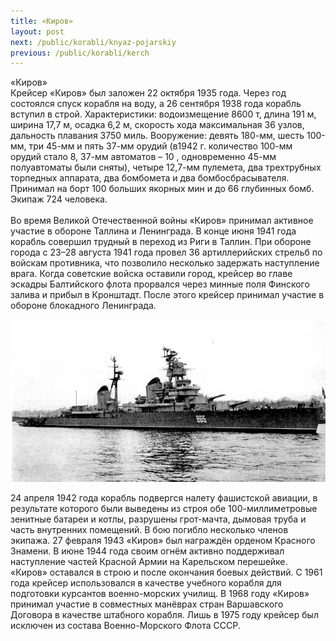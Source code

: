 ```yaml
---
title: «Киров»
layout: post
next: /public/korabli/knyaz-pojarskiy
previous: /public/korabli/kerch
---
```


«Киров»  
Крейсер «Киров» был заложен 22 октября 1935 года. Через год состоялся спуск корабля на воду, а 26 сентября 1938 года корабль вступил в строй. Характеристики: водоизмещение 8600 т, длина 191 м, ширина 17,7 м, осадка 6,2 м, скорость хода максимальная 36 узлов, дальность плавания 3750 миль. Вооружение: девять 180-мм, шесть 100-мм, три 45-мм и пять 37-мм орудий (в1942 г. количество 100-мм орудий стало 8, 37-мм автоматов – 10 , одновременно 45-мм полуавтоматы были сняты), четыре 12,7-мм пулемета, два трехтрубных торпедных аппарата, два бомбомета и два бомбосбрасывателя. Принимал на борт 100 больших якорных мин и до 66 глубинных бомб. Экипаж 724 человека.  
   
Во время Великой Отечественной войны «Киров» принимал активное участие в обороне Таллина и Ленинграда. В конце июня 1941 года корабль совершил трудный в переход из Риги в Таллин. При обороне города с 23–28 августа 1941 года провел 36 артиллерийских стрельб по войскам противника, что позволило несколько задержать наступление врага. Когда советские войска оставили город, крейсер во главе эскадры Балтийского флота прорвался через минные поля Финского залива и прибыл в Кронштадт. После этого крейсер принимал участие в обороне блокадного Ленинграда.  
  

![](/assets/img/Kirov.gif)  

  
24 апреля 1942 года корабль подвергся налету фашистской авиации, в результате которого были выведены из строя обе 100-миллиметровые зенитные батареи и котлы, разрушены грот-мачта, дымовая труба и часть внутренних помещений. В бою погибло несколько членов экипажа. 27 февраля 1943 «Киров» был награждён орденом Красного Знамени. В июне 1944 года своим огнём активно поддерживал наступление частей Красной Армии на Карельском перешейке.  
«Киров» оставался в строю и после окончания боевых действий. С 1961 года крейсер использовался в качестве учебного корабля для подготовки курсантов военно-морских училищ. В 1968 году «Киров» принимал участие в совместных манёврах стран Варшавского Договора в качестве штабного корабля. Лишь в 1975 году крейсер был исключен из состава Военно-Морского Флота СССР.   
 